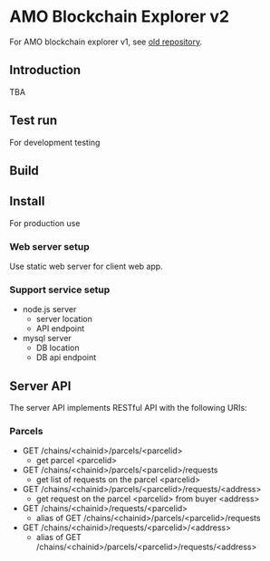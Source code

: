 # AMO Blockchain Explorer v2
For AMO blockchain explorer v1, see [old repository](https://github.com/amolabs/explorer).

## Introduction
TBA

## Test run
For development testing

## Build

## Install
For production use

### Web server setup
Use static web server for client web app.

### Support service setup
* node.js server
  * server location
  * API endpoint
* mysql server
  * DB location
  * DB api endpoint

## Server API
The server API implements RESTful API with the following URIs:
### Parcels
* GET /chains/&lt;chainid&gt;/parcels/&lt;parcelid&gt;
  * get parcel &lt;parcelid&gt;
* GET /chains/&lt;chainid&gt;/parcels/&lt;parcelid&gt;/requests
  * get list of requests on the parcel &lt;parcelid&gt;
* GET /chains/&lt;chainid&gt;/parcels/&lt;parcelid&gt;/requests/&lt;address&gt;
  * get request on the parcel &lt;parcelid&gt; from buyer &lt;address&gt;
* GET /chains/&lt;chainid&gt;/requests/&lt;parcelid&gt;
  * alias of GET /chains/&lt;chainid&gt;/parcels/&lt;parcelid&gt;/requests
* GET /chains/&lt;chainid&gt;/requests/&lt;parcelid&gt;/&lt;address&gt;
  * alias of GET /chains/&lt;chainid&gt;/parcels/&lt;parcelid&gt;/requests/&lt;address&gt;

